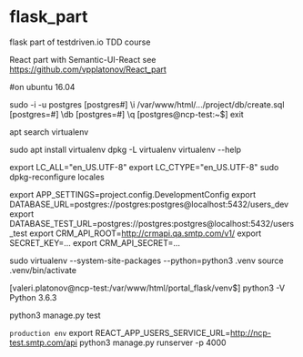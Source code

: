 # flask_part
flask part of testdriven.io TDD course

React part with Semantic-UI-React see
https://github.com/vpplatonov/React_part

#on ubuntu 16.04

sudo -i -u postgres
[postgres#] \i /var/www/html/.../project/db/create.sql
[postgres=#] \db
[postgres=#] \q
[postgres@ncp-test:~$] exit

apt search virtualenv

sudo apt install virtualenv
dpkg -L virtualenv
virtualenv --help

export LC_ALL="en_US.UTF-8"
export LC_CTYPE="en_US.UTF-8"
sudo dpkg-reconfigure locales

export APP_SETTINGS=project.config.DevelopmentConfig
export DATABASE_URL=postgres://postgres:postgres@localhost:5432/users_dev
export DATABASE_TEST_URL=postgres://postgres:postgres@localhost:5432/users_test
export CRM_API_ROOT=http://crmapi.qa.smtp.com/v1/
export SECRET_KEY=...
export CRM_API_SECRET=...

sudo virtualenv --system-site-packages --python=python3 .venv
source .venv/bin/activate

[valeri.platonov@ncp-test:/var/www/html/portal_flask/venv$] python3 -V
Python 3.6.3

python3 manage.py test

`production env`
export REACT_APP_USERS_SERVICE_URL=http://ncp-test.smtp.com/api
python3 manage.py runserver -p 4000
